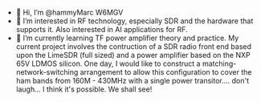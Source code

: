 - 👋 Hi, I’m @hammyMarc W6MGV
- 👀 I’m interested in RF technology, especially SDR and the hardware that supports it. Also interested in AI applications for RF.
- 🌱 I’m currently learning TF power amplifier theory and practice. My current project involves the contruction of a SDR radio front end based upon the LimeSDR (full sized) and a power amplifier based on the NXP 65V LDMOS silicon. One day, I would like to construct a matching-network-switching arrangement to allow this configuration to cover the ham bands from 160M - 430MHz with a single power transitor.... don't laugh... I think it's possible. We shall see!

<!---
hammyMarc/hammyMarc is a ✨ special ✨ repository because its `README.md` (this file) appears on your GitHub profile.
You can click the Preview link to take a look at your changes.
--->
